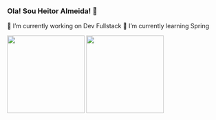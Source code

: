 ### Ola! Sou Heitor Almeida! 👋
  🔭 I’m currently working on Dev Fullstack
 🌱 I’m currently learning Spring
  <div>
  <img height="180em" src="https://github-readme-stats.vercel.app/api?username=Heitorallmeida&show_icons=true&theme=merko&include_all_commits=true&count_private=true"/>
  <img height="180em" src="https://github-readme-stats.vercel.app/api/top-langs/?username=Heitorallmeida&layout=compact&langs_count=7&theme=merko&count_private=true"/>
  </div>

